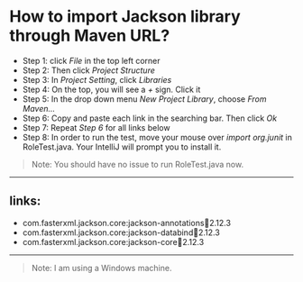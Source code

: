 # How to import Jackson library through Maven URL?


* Step 1: click *File* in the top left corner
* Step 2: Then click *Project Structure*
* Step 3: In *Project Setting*, click *Libraries*
* Step 4: On the top, you will see a *+* sign. Click it
* Step 5: In the drop down menu *New Project Library*, choose *From Maven...*
* Step 6: Copy and paste each link in the searching bar. Then click *Ok*
* Step 7: Repeat *Step 6* for all links below
* Step 8: In order to run the test, move your mouse over *import org.junit* in RoleTest.java. Your IntelliJ will prompt you to install it.
> Note: You should have no issue to run RoleTest.java now.
---
## links:
* com.fasterxml.jackson.core:jackson-annotations:jar:2.12.3
* com.fasterxml.jackson.core:jackson-databind:jar:2.12.3
* com.fasterxml.jackson.core:jackson-core:jar:2.12.3
---
> Note: I am using a Windows machine.